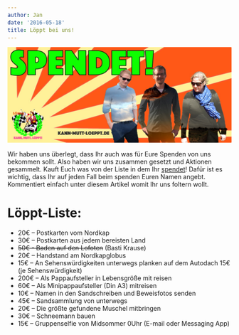 ```yaml
---
author: Jan
date: '2016-05-18'
title: Löppt bei uns!
---
```


![Image](./images/spendet.jpg)

Wir haben uns überlegt, dass Ihr auch was für Eure Spenden von uns bekommen
sollt. Also haben wir uns zusammen gesetzt und Aktionen gesammelt. Kauft Euch
was von der Liste in dem Ihr [spendet](https://example.com/de/spenden/)! Dafür
ist es wichtig, dass Ihr auf jeden Fall beim spenden Euren Namen angebt.
Kommentiert einfach unter diesem Artikel womit Ihr uns foltern wollt.

# Löppt-Liste:
* 20€ – Postkarten vom Nordkap
* 30€ – Postkarten aus jedem bereisten Land
* <del>50€ - Baden auf den Lofoten</del> (Basti Krause)
* 20€ – Handstand am Nordkapglobus
* 15€ – An Sehenswürdigkeiten unterwegs planken auf dem Autodach 15€ (je Sehenswürdigkeit)
* 200€ – Als Pappaufsteller in Lebensgröße mit reisen
* 60€ – Als Minipappaufsteller (Din A3) mitreisen
* 10€ – Namen in den Sandschreiben und Beweisfotos senden
* 45€ – Sandsammlung von unterwegs
* 20€ – Die größte gefundene Muschel mitbringen
* 30€ – Schneemann bauen
* 15€ – Gruppenselfie von Midsommer 0Uhr (E-mail oder Messaging App)
